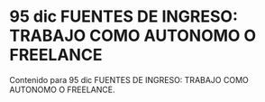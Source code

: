 # 95 dic  FUENTES DE INGRESO: TRABAJO COMO AUTONOMO O FREELANCE

Contenido para 95 dic  FUENTES DE INGRESO: TRABAJO COMO AUTONOMO O FREELANCE.